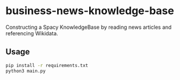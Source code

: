 # business-news-knowledge-base

Constructing a Spacy KnowledgeBase by reading news articles and referencing Wikidata.

## Usage

```bash
pip install -r requirements.txt
python3 main.py
```
